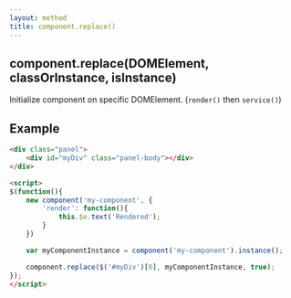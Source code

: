 ```yaml
---
layout: method
title: component.replace()
---
```


## component.replace(DOMElement, classOrInstance, isInstance)

Initialize component on specific DOMElement. (`render()` then `service()`)

## Example

```html
<div class="panel">
	<div id="myDiv" class="panel-body"></div>
</div>

<script>
$(function(){
	new component('my-component', {
		'render': function(){
			this.$e.text('Rendered');
		}
	})

	var myComponentInstance = component('my-component').instance();

	component.replace($('#myDiv')[0], myComponentInstance, true);
});
</script>
```

<div class="panel">
	<div id="myDiv" class="panel-body"></div>
</div>

<script>
$(function(){
	new component('my-component', {
		'render': function(){
			this.$e.text('Rendered');
		}
	})

	var myComponentInstance = component('my-component').instance();

	component.replace($('#myDiv')[0], myComponentInstance, true);
});
</script>
